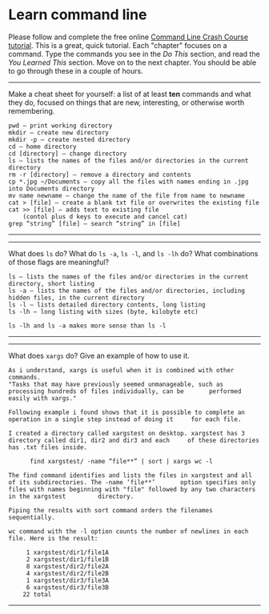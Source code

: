 # Learn command line

Please follow and complete the free online [Command Line Crash Course
tutorial](http://cli.learncodethehardway.org/book/). This is a great,
quick tutorial. Each "chapter" focuses on a command. Type the commands
you see in the _Do This_ section, and read the _You Learned This_
section. Move on to the next chapter. You should be able to go through
these in a couple of hours.


---

Make a cheat sheet for yourself: a list of at least **ten** commands and what they do, focused on things that are new, interesting, or otherwise worth remembering.


    pwd — print working directory
    mkdir — create new directory
    mkdir -p — create nested directory
    cd — home directory 
    cd [directory] — change directory
    ls — lists the names of the files and/or directories in the current directory
    rm -r [directory] — remove a directory and contents 
    cp *.jpg ~/Documents — copy all the files with names ending in .jpg into Documents directory
    mv name newname — change the name of the file from name to newname
    cat > [file] — create a blank txt file or overwrites the existing file
    cat >> [file] — adds text to existing file 
        (contol plus d keys to execute and cancel cat)
    grep “string” [file] — search “string” in [file]

---


---

What does `ls` do? What do `ls -a`, `ls -l`, and `ls -lh` do? What combinations of those flags are meaningful?


    ls — lists the names of the files and/or directories in the current directory, short listing
    ls -a — lists the names of the files and/or directories, including hidden files, in the current directory
    ls -l — lists detailed directory contents, long listing
    ls -lh — long listing with sizes (byte, kilobyte etc)
    
    ls -lh and ls -a makes more sense than ls -l


---


---

What does `xargs` do? Give an example of how to use it.


    As i understand, xargs is useful when it is combined with other commands. 
    "Tasks that may have previously seemed unmanageable, such as processing hundreds of files individually, can be       performed easily with xargs." 

    Following example i found shows that it is possible to complete an operation in a single step instead of doing it     for each file.

    I created a directory called xargstest on desktop. xargstest has 3 directory called dir1, dir2 and dir3 and each     of these directories has .txt files inside.

          find xargstest/ -name “file**” | sort | xargs wc -l

    The find command identifies and lists the files in xargstest and all of its subdirectories. The -name ‘file**’       option specifies only files with names beginning with "file" followed by any two characters in the xargstest         directory.
    
    Piping the results with sort command orders the filenames sequentially.

    wc command with the -l option counts the number of newlines in each file. Here is the result:

         1 xargstest/dir1/file1A
         2 xargstest/dir1/file1B
         8 xargstest/dir2/file2A
         4 xargstest/dir2/file2B
         1 xargstest/dir3/file3A
         6 xargstest/dir3/file3B
        22 total


---

